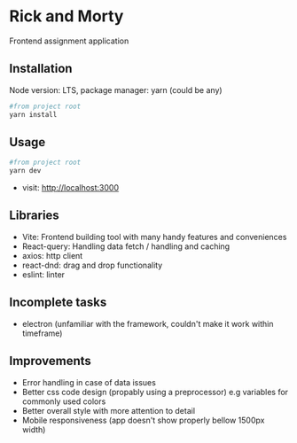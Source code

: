# Rick and Morty

Frontend assignment application

## Installation

Node version: LTS, package manager: yarn (could be any)

```bash
#from project root
yarn install
```

## Usage

```bash
#from project root
yarn dev
```
- visit: [http://localhost:3000](http://localhost:3000)

## Libraries

- Vite: Frontend building tool with many handy features and conveniences
- React-query: Handling data fetch / handling and caching
- axios: http client
- react-dnd: drag and drop functionality
- eslint: linter

## Incomplete tasks
- electron (unfamiliar with the framework, couldn't make it work within timeframe)

## Improvements
- Error handling in case of data issues
- Better css code design (propably using a preprocessor) e.g variables for commonly used colors
- Better overall style with more attention to detail
- Mobile responsiveness (app doesn't show properly bellow 1500px width)
